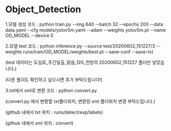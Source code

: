 # Object_Detection

1.모델 생성 코드 : python train.py --img 640 --batch 32 --epochs 200 --data data.yaml --cfg models/yolov5m.yaml --adam --weights yolov5m.pt --name OD_MODEL --device 0


2.모델 test 코드 : python inference.py --source test/20200602_151227/3 --weights runs/train/OD_MODEL/weights/best.pt --save-conf --save-txt 

(test 데이터는 도심로_주간일출_맑음_120_전방의 20200602_151227 폴더만 넣었습니다.) 

(다른 폴더도 확인하고 싶으시면 추가 부탁드립니다!)


3.txt에서 xml로 변환 코드 : python convert.py

(convert.py 에서 변환할 txt폴더위치, 변환된 xml 폴더위치 변경 부탁드립니다.)

(github 내에서 txt 위치 : runs/detect/exp/labels)

(github 내에서 xml 위치 : convert)
